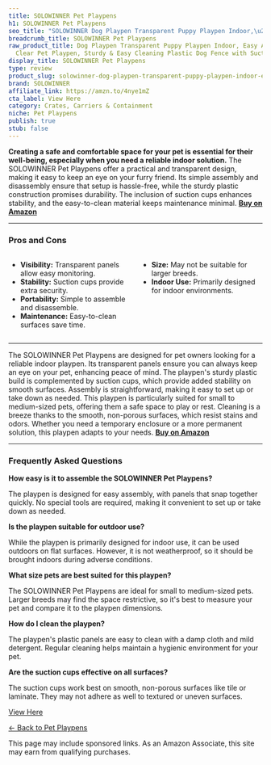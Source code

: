 ```yaml
---
title: SOLOWINNER Pet Playpens
h1: SOLOWINNER Pet Playpens
seo_title: "SOLOWINNER Dog Playpen Transparent Puppy Playpen Indoor,\u2026"
breadcrumb_title: SOLOWINNER Pet Playpens
raw_product_title: Dog Playpen Transparent Puppy Playpen Indoor, Easy Assemble & Disassemble
  Clear Pet Playpen, Sturdy & Easy Cleaning Plastic Dog Fence with Suction Cup
display_title: SOLOWINNER Pet Playpens
type: review
product_slug: solowinner-dog-playpen-transparent-puppy-playpen-indoor-easy-assemble-d-d3bacb0c
brand: SOLOWINNER
affiliate_link: https://amzn.to/4nye1mZ
cta_label: View Here
category: Crates, Carriers & Containment
niche: Pet Playpens
publish: true
stub: false
---
```


<div id="intro" class="full-width">
  <p><strong>Creating a safe and comfortable space for your pet is essential for their well-being, especially when you need a reliable indoor solution.</strong> The SOLOWINNER Pet Playpens offer a practical and transparent design, making it easy to keep an eye on your furry friend. Its simple assembly and disassembly ensure that setup is hassle-free, while the sturdy plastic construction promises durability. The inclusion of suction cups enhances stability, and the easy-to-clean material keeps maintenance minimal. <a href="https://amzn.to/4nye1mZ" rel="nofollow sponsored noopener" target="_blank"><strong>Buy on Amazon</strong></a></p>
</div>

<hr />
<h3 id="pros-cons">Pros and Cons</h3>
<div class="pc-grid" style="display:grid;grid-template-columns:1fr 1fr;gap:16px;">
  <ul>
    <li><strong>Visibility:</strong> Transparent panels allow easy monitoring.</li>
    <li><strong>Stability:</strong> Suction cups provide extra security.</li>
    <li><strong>Portability:</strong> Simple to assemble and disassemble.</li>
    <li><strong>Maintenance:</strong> Easy-to-clean surfaces save time.</li>
  </ul>
  <ul>
    <li><strong>Size:</strong> May not be suitable for larger breeds.</li>
    <li><strong>Indoor Use:</strong> Primarily designed for indoor environments.</li>
  </ul>
</div>
<hr />

<div class="full-width">
  <p>The SOLOWINNER Pet Playpens are designed for pet owners looking for a reliable indoor playpen. Its transparent panels ensure you can always keep an eye on your pet, enhancing peace of mind. The playpen's sturdy plastic build is complemented by suction cups, which provide added stability on smooth surfaces. Assembly is straightforward, making it easy to set up or take down as needed. This playpen is particularly suited for small to medium-sized pets, offering them a safe space to play or rest. Cleaning is a breeze thanks to the smooth, non-porous surfaces, which resist stains and odors. Whether you need a temporary enclosure or a more permanent solution, this playpen adapts to your needs. <a href="https://amzn.to/4nye1mZ" rel="nofollow sponsored noopener" target="_blank"><strong>Buy on Amazon</strong></a></p>
</div>

<hr />
<h3 id="faqs">Frequently Asked Questions</h3>

<p><strong>How easy is it to assemble the SOLOWINNER Pet Playpens?</strong></p>
<p>The playpen is designed for easy assembly, with panels that snap together quickly. No special tools are required, making it convenient to set up or take down as needed.</p>

<p><strong>Is the playpen suitable for outdoor use?</strong></p>
<p>While the playpen is primarily designed for indoor use, it can be used outdoors on flat surfaces. However, it is not weatherproof, so it should be brought indoors during adverse conditions.</p>

<p><strong>What size pets are best suited for this playpen?</strong></p>
<p>The SOLOWINNER Pet Playpens are ideal for small to medium-sized pets. Larger breeds may find the space restrictive, so it's best to measure your pet and compare it to the playpen dimensions.</p>

<p><strong>How do I clean the playpen?</strong></p>
<p>The playpen's plastic panels are easy to clean with a damp cloth and mild detergent. Regular cleaning helps maintain a hygienic environment for your pet.</p>

<p><strong>Are the suction cups effective on all surfaces?</strong></p>
<p>The suction cups work best on smooth, non-porous surfaces like tile or laminate. They may not adhere as well to textured or uneven surfaces.</p>
<p><a class="btn" href="https://amzn.to/4nye1mZ" target="_blank" rel="nofollow sponsored noopener">View Here</a></p>
<p><a href="/roundups/crates-carriers-containment/pet-playpens/">← Back to Pet Playpens</a></p>
<aside class="disclosure">This page may include sponsored links. As an Amazon Associate, this site may earn from qualifying purchases.</aside>
